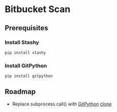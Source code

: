 # Bitbucket Scan

## Prerequisites

### Install Stashy
```sh
pip install stashy
```

### Install GitPython
```sh
pip install gitpython
```

## Roadmap
- Replace subprocess.call() with [GitPython](http://masnun.com/2012/01/22/fetching-remote-git-repo-with-python-in-a-few-lines-of-codes.html) [clone](http://stackoverflow.com/questions/2472552/python-way-to-clone-a-git-repository)
